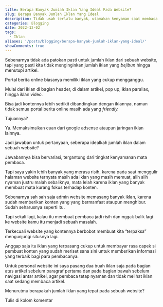 ```yaml
---
title: Berapa Banyak Jumlah Iklan Yang Ideal Pada Website?
slug: Berapa Banyak Jumlah Iklan Yang Ideal
description: Tidak usah terlalu banyak, utamakan kenyaman saat membaca tulisanmu
categories: Blogging
date: 2022-12-02
tags:
  - Iklan
aliases: '/posts/blogging/berapa-banyak-jumlah-iklan-yang-ideal/'
showComments: true
---
```


Sebenarnya tidak ada patokan pasti untuk jumlah iklan dari sebuah website, tapi yang pasti kita tidak menginginkan jumlah iklan yang _bejibun_ hingga menutupi artikel.

Portal berita online biasanya memiliki iklan yang cukup mengganggu.

Mulai dari iklan di bagian header, di dalam artikel, pop up, iklan parallax, hingga iklan video.

Bisa jadi kontennya lebih sedikit dibandingkan dengan iklannya, namun tidak semua portal berita online masih ada yang _friendly._

Tujuannya?

Ya. Memaksimalkan cuan dari google adsense ataupun jaringan iklan lainnya.

Jadi jawaban untuk pertanyaan, seberapa idealkah jumlah iklan dalam sebuah website?

Jawabannya bisa bervariasi, tergantung dari tingkat kenyamanan mata pembaca.

Tapi saya yakin lebih banyak yang merasa risih, karena pada saat menggulir halaman website ternyata masih ada iklan yang masih memuat, alih alih nyaman justru malah sebaliknya, mata lelah karena iklan yang banyak membuat mata kurang fokus terhadap konten.

Sebenarnya sah sah saja admin website memasang banyak iklan, karena sudah memberikan konten yang yang bermanfaat ataupun menghibur. Sudah seharusnya seperti itu.

Tapi sekali lagi, kalau itu membuat pembaca jadi risih dan nggak balik lagi ke website kamu itu menjadi sebuah masalah.

Terkecuali website yang kontennya berbobot membuat kita “terpaksa” mengunjungi situsnya lagi.

Anggap saja itu iklan yang terpasang cukup untuk membayar rasa capek si pembuat konten yang sudah meriset sana sini untuk memberikan informasi yang terbaik bagi para pembacanya.

Untuk personal website ini saya pasang dua buah iklan saja pada bagian atas artikel sebelum paragraf pertama dan pada bagian bawah sebelum navigasi antar artikel, agar pembaca tetap nyaman dan tidak melihat iklan saat sedang membaca artikel.

Menurutmu berapakah jumlah iklan yang tepat pada sebuah website?

Tulis di kolom komentar
